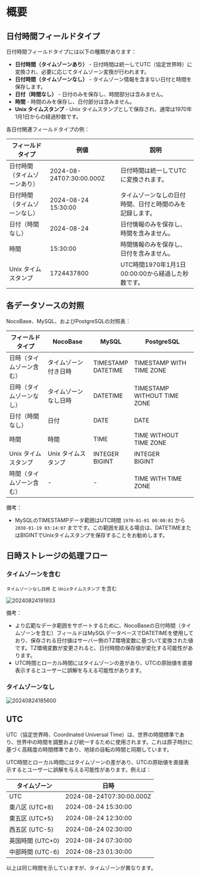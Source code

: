# 概要

## 日付時間フィールドタイプ

日付時間フィールドタイプには以下の種類があります：

- **日付時間（タイムゾーンあり）** - 日付時間は統一してUTC（協定世界時）に変換され、必要に応じてタイムゾーン変換が行われます。
- **日付時間（タイムゾーンなし）** - タイムゾーン情報を含まない日付と時間を保存します。
- **日付（時間なし）** - 日付のみを保存し、時間部分は含みません。
- **時間** - 時間のみを保存し、日付部分は含みません。
- **Unix タイムスタンプ** - Unix タイムスタンプとして保存され、通常は1970年1月1日からの経過秒数です。

各日付関連フィールドタイプの例：

| **フィールドタイプ**         | **例値**                  | **説明**                                   |
|---------------------------|---------------------------|--------------------------------------------|
| 日付時間（タイムゾーンあり）    | 2024-08-24T07:30:00.000Z   | 日付時間は統一してUTCに変換されます。            |
| 日付時間（タイムゾーンなし）  | 2024-08-24 15:30:00        | タイムゾーンなしの日付時間、日付と時間のみを記録します。 |
| 日付（時間なし）            | 2024-08-24                 | 日付情報のみを保存し、時間を含みません。          |
| 時間                        | 15:30:00                   | 時間情報のみを保存し、日付を含みません。          |
| Unix タイムスタンプ         | 1724437800                 | UTC時間1970年1月1日00:00:00から経過した秒数です。      |

## 各データソースの対照

NocoBase、MySQL、およびPostgreSQLの対照表：

| **フィールドタイプ**       | **NocoBase**               | **MySQL**          | **PostgreSQL**                |
|------------------|-----------------------------|--------------------|-------------------------------|
| 日時（タイムゾーン含む）   | タイムゾーン付き日時      | TIMESTAMP<br/> DATETIME | TIMESTAMP WITH TIME ZONE      |
| 日時（タイムゾーンなし）   | タイムゾーンなし日時      | DATETIME           | TIMESTAMP WITHOUT TIME ZONE   |
| 日付（時間なし）          | 日付                      | DATE                 | DATE                          |
| 時間                      | 時間                     | TIME                 | TIME WITHOUT TIME ZONE        |
| Unix タイムスタンプ       | Unix タイムスタンプ       | INTEGER<br/>BIGINT   | INTEGER<br/>BIGINT              |
| 時間（タイムゾーン含む）   | -                         | -                  | TIME WITH TIME ZONE           |

備考：
- MySQLのTIMESTAMPデータ範囲はUTC時間 `1970-01-01 00:00:01` から `2038-01-19 03:14:07` までです。この範囲を超える場合は、DATETIMEまたはBIGINTでUnixタイムスタンプを保存することをお勧めします。

## 日時ストレージの処理フロー

### タイムゾーンを含む

`タイムゾーンなし日時` と `Unixタイムスタンプ` を含む

![20240824191933](https://static-docs.nocobase.com/20240824191933.png)

備考：
- より広範なデータ範囲をサポートするために、NocoBaseの日付時間（タイムゾーンを含む）フィールドはMySQLデータベースでDATETIMEを使用しており、保存される日付値はサーバー側のTZ環境変数に基づいて変換された値です。TZ環境変数が変更されると、日付時間の保存値が変化する可能性があります。
- UTC時間とローカル時間にはタイムゾーンの差があり、UTCの原始値を直接表示するとユーザーに誤解を与える可能性があります。

### タイムゾーンなし

![20240824185600](https://static-docs.nocobase.com/20240824185600.png)

## UTC

UTC（協定世界時、Coordinated Universal Time）は、世界の時間標準であり、世界中の時間を調整および統一するために使用されます。これは原子時計に基づく高精度の時間標準であり、地球の自転の時間と同期しています。

UTC時間とローカル時間にはタイムゾーンの差があり、UTCの原始値を直接表示するとユーザーに誤解を与える可能性があります。例えば：

| **タイムゾーン**       | **日時**                      |
|----------------|----------------------------------|
| UTC            | 2024-08-24T07:30:00.000Z          |
| 東八区 (UTC+8) | 2024-08-24 15:30:00               |
| 東五区 (UTC+5) | 2024-08-24 12:30:00               |
| 西五区 (UTC-5) | 2024-08-24 02:30:00               |
| 英国時間 (UTC+0) | 2024-08-24 07:30:00              |
| 中部時間 (UTC-6) | 2024-08-23 01:30:00              |

以上は同じ時間を示していますが、タイムゾーンが異なります。

